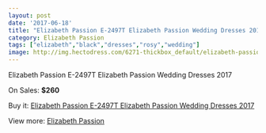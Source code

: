 ```yaml
---
layout: post
date: '2017-06-18'
title: "Elizabeth Passion E-2497T Elizabeth Passion Wedding Dresses 2017"
category: Elizabeth Passion
tags: ["elizabeth","black","dresses","rosy","wedding"]
image: http://img.hectodress.com/6271-thickbox_default/elizabeth-passion-e-2497t-elizabeth-passion-wedding-dresses-2013.jpg
---
```

Elizabeth Passion E-2497T Elizabeth Passion Wedding Dresses 2017

On Sales: **$260**
<a href="https://www.hectodress.com/elizabeth-passion/3095-elizabeth-passion-e-2497t-elizabeth-passion-wedding-dresses-2013.html"><amp-img layout="responsive" width="600" height="600" src="//img.hectodress.com/6271-thickbox_default/elizabeth-passion-e-2497t-elizabeth-passion-wedding-dresses-2013.jpg" alt="Elizabeth Passion E-2497T Elizabeth Passion Wedding Dresses 2017 0" /></a>

Buy it: [Elizabeth Passion E-2497T Elizabeth Passion Wedding Dresses 2017](https://www.hectodress.com/elizabeth-passion/3095-elizabeth-passion-e-2497t-elizabeth-passion-wedding-dresses-2013.html "Elizabeth Passion E-2497T Elizabeth Passion Wedding Dresses 2017")

View more: [Elizabeth Passion](https://www.hectodress.com/53-elizabeth-passion "Elizabeth Passion")